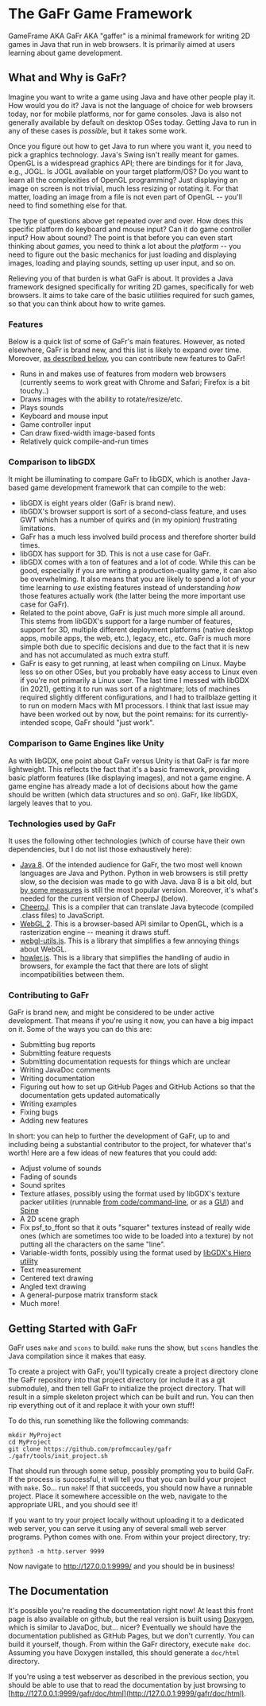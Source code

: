 # The GaFr Game Framework

GameFrame AKA GaFr AKA "gaffer" is a minimal framework for writing 2D games in
Java that run in web browsers.  It is primarily aimed at users learning about
game development.

## What and Why is GaFr?
Imagine you want to write a game using Java and have other people play it.  How
would you do it?  Java is not the language of choice for web browsers today,
nor for mobile platforms, nor for game consoles.  Java is also not generally
available by default on desktop OSes today.  Getting Java to run in any of
these cases is *possible*, but it takes some work.

Once you figure out how to get Java to run where you want it, you need to pick
a graphics technology.  Java's Swing isn't really meant for games.  OpenGL is a
widespread graphics API; there are bindings for it for Java, e.g., JOGL.  Is
JOGL available on your target platform/OS?  Do you want to learn all the
complexities of OpenGL programming?  Just displaying an image on screen is not
trivial, much less resizing or rotating it.  For that matter, loading an image
from a file is not even part of OpenGL -- you'll need to find something else
for that.

The type of questions above get repeated over and over.  How does this specific
platform do keyboard and mouse input?  Can it do game controller input?  How
about sound?  The point is that before you can even start thinking about
*games*, you need to think a lot about the *platform* -- you need to figure out
the basic mechanics for just loading and displaying images, loading and playing
sounds, setting up user input, and so on.

Relieving you of that burden is what GaFr is about.  It provides a Java
framework designed specifically for writing 2D games, specifically for web
browsers.  It aims to take care of the basic utilities required for such games,
so that you can think about how to write games.

### Features
Below is a quick list of some of GaFr's main features.  However, as noted
elsewhere, GaFr is brand new, and this list is likely to expand over time.
Moreover, [as described below](#contributing-to-gafr), you can contribute new
features to GaFr!

- Runs in and makes use of features from modern web browsers (currently seems
  to work great with Chrome and Safari; Firefox is a bit touchy..)
- Draws images with the ability to rotate/resize/etc.
- Plays sounds
- Keyboard and mouse input
- Game controller input
- Can draw fixed-width image-based fonts
- Relatively quick compile-and-run times

### Comparison to libGDX
It might be illuminating to compare GaFr to libGDX, which is another Java-based
game development framework that can compile to the web:

- libGDX is eight years older (GaFr is brand new).
- libGDX's browser support is sort of a second-class feature, and uses GWT
  which has a number of quirks and (in my opinion) frustrating limitations.
- GaFr has a much less involved build process and therefore shorter build times.
- libGDX has support for 3D.  This is not a use case for GaFr.
- libGDX comes with a ton of features and a lot of code.  While this can be
  good, especially if you are writing a production-quality game, it can also
  be overwhelming.  It also means that you are likely to spend a lot of your
  time learning to *use* existing features instead of understanding *how* those
  features actually work (the latter being the more important use case for
  GaFr).
- Related to the point above, GaFr is just much more simple all around.  This
  stems from libGDX's support for a large number of features, support for 3D,
  multiple different deployment platforms (native desktop apps, mobile apps,
  the web, etc.), legacy, etc., etc.  GaFr is much more simple both due to
  specific decisions and due to the fact that it is new and has not
  accumulated as much extra stuff.
- GaFr is easy to get running, at least when compiling on Linux.  Maybe less so
  on other OSes, but you probably have easy access to Linux even if you're not
  primarily a Linux user.  The last time I messed with libGDX (in 2021),
  getting it to run was sort of a nightmare; lots of machines required slightly
  different configurations, and I had to trailblaze getting it to run on modern
  Macs with M1 processors.  I think that last issue may have been worked out by
  now, but the point remains: for its currently-intended scope, GaFr should
  "just work".

### Comparison to Game Engines like Unity
As with libGDX, one point about GaFr versus Unity is that GaFr is far more
lightweight.  This reflects the fact that it's a basic framework, providing
basic platform features (like displaying images), and not a game engine.  A
game engine has already made a lot of decisions about how the game should be
written (which data structures and so on).  GaFr, like libGDX, largely leaves
that to you.

### Technologies used by GaFr
It uses the following other technologies (which of course have their own
dependencies, but I do not list those exhaustively here):

- [Java 8](https://docs.oracle.com/javase/8/docs/api/).  Of the intended
  audience for GaFr, the two most well known languages are Java and Python.
  Python in web browsers is still pretty slow, so the decision was made to go
  with Java.  Java 8 is a bit old, but [by some measures](https://www.infoworld.com/article/3652408/java-8-still-dominates-but-java-17-wave-is-coming-survey.html)
  is still the most popular version.  Moreover, it's what's needed for the
  current version of CheerpJ (below).
- [CheerpJ](https://docs.leaningtech.com/cheerpj/Getting-Started.html).  This
  is a compiler that can translate Java bytecode (compiled .class files) to
  JavaScript.
- [WebGL 2](https://developer.mozilla.org/en-US/docs/Web/API/WebGL_API).  This
  is a browser-based API similar to OpenGL, which is a rasterization engine --
  meaning it draws stuff.
- [webgl-utils.js](https://webgl2fundamentals.org/docs/module-webgl-utils.html).
  This is a library that simplifies a few annoying things about WebGL.
- [howler.js](https://github.com/goldfire/howler.js#core).  This is a library
  that simplifies the handling of audio in browsers, for example the fact that
  there are lots of slight incompatibilities between them.

### Contributing to GaFr
GaFr is brand new, and might be considered to be under active development.
That means if you're using it now, you can have a big impact on it.  Some of
the ways you can do this are:

- Submitting bug reports
- Submitting feature requests
- Submitting documentation requests for things which are unclear
- Writing JavaDoc comments
- Writing documentation
- Figuring out how to set up GitHub Pages and GitHub Actions so that the
  documentation gets updated automatically
- Writing examples
- Fixing bugs
- Adding new features

In short: you can help to further the development of GaFr, up to and including
being a substantial contributor to the project, for whatever that's worth!
Here are a few ideas of new features that you could add:

- Adjust volume of sounds
- Fading of sounds
- Sound sprites
- Texture atlases, possibly using the format used by libGDX's texture packer
  utilities (runnable [from code/command-line](https://libgdx.com/wiki/tools/texture-packer),
  or as a [GUI](https://github.com/crashinvaders/gdx-texture-packer-gui)) and
  [Spine](http://en.esotericsoftware.com/spine-atlas-format)
- A 2D scene graph
- Fix psf\_to\_ffont so that it outs "squarer" textures instead of really
  wide ones (which are sometimes too wide to be loaded into a texture) by
  not putting all the characters on the same "line".
- Variable-width fonts, possibly using the format used by
  [libGDX's Hiero utility](https://libgdx.com/wiki/tools/hiero)
- Text measurement
- Centered text drawing
- Angled text drawing
- A general-purpose matrix transform stack
- Much more!

## Getting Started with GaFr
GaFr uses `make` and `scons` to build.  `make` runs the show, but `scons`
handles the Java compilation since it makes that easy.

To create a project with GaFr, you'll typically create a project directory
clone the GaFr repository into that project directory (or include it as
a git submodule), and then tell GaFr to initialize the project directory.
That will result in a simple skeleton project which can be built and run.
You can then rip everything out of it and replace it with your own stuff!

To do this, run something like the following commands:
```
mkdir MyProject
cd MyProject
git clone https://github.com/profmccauley/gafr
./gafr/tools/init_project.sh
```

That should run through some setup, possibly prompting you to build GaFr.
If the process is successful, it will tell you that you can build your
project with `make`.  So... run `make`!  If that succeeds, you should
now have a runnable project.  Place it somewhere accessible on the web,
navigate to the appropriate URL, and you should see it!

If you want to try your project locally without uploading it to a
dedicated web server, you can serve it using any of several small
web server programs.  Python comes with one.  From within your project
directory, try:
```
python3 -m http.server 9999
```

Now navigate to http://127.0.0.1:9999/ and you should be in business!

## The Documentation
It's possible you're reading the documentation right now!  At least this
front page is also available on github, but the real version is built using
[Doxygen](https://doxygen.nl), which is similar to JavaDoc, but... nicer?
Eventually we should have the documentation published as GitHub Pages, but
we don't currently.  You can build it yourself, though.  From within the
GaFr directory, execute `make doc`.  Assuming you have Doxygen installed,
this should generate a `doc/html` directory.

If you're using a test webserver as described in the previous section, you
should be able to use that to read the documentation by just browsing to
[http://127.0.0.1:9999/gafr/doc/html](http://127.0.0.1:9999/gafr/doc/html).
